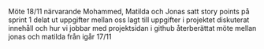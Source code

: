 Möte 18/11 närvarande Mohammed, Matilda och Jonas
satt story points på sprint 1
delat ut uppgifter mellan oss
lagt till uppgifter i projektet 
diskuterat innehåll och hur vi jobbar med projektsidan i github
återberättat möte mellan jonas och matilda från igår 17/11